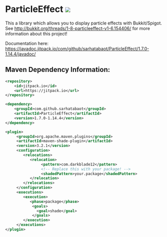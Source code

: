 ParticleEffect [![](https://jitpack.io/v/sarhatabaot/ParticleEffect.svg)](https://jitpack.io/#sarhatabaot/ParticleEffect)
==============

This a library which allows you to display particle effects with Bukkit/Spigot. See http://bukkit.org/threads/1-8-particleeffect-v1-6.154406/ for more information about this project!

Documentation here: https://javadoc.jitpack.io/com/github/sarhatabaot/ParticleEffect/1.7.0-1.14.4/javadoc/

## Maven Dependency Information:
```xml
<repository>
	<id>jitpack.io</id>
	<url>https://jitpack.io</url>
</repository>
```
```xml        
<dependency>
	<groupId>com.github.sarhatabaot</groupId>
	<artifactId>ParticleEffect</artifactId>
	<version>1.7.0-1.14.4</version>
</dependency>
```
```xml      
<plugin>
     <groupId>org.apache.maven.plugins</groupId>
     <artifactId>maven-shade-plugin</artifactId>
     <version>3.2.1</version>
     <configuration>
        <relocations>
           <relocation>
                <pattern>com.darkblade12</pattern>
                <!-- Replace this with your package! -->
                <shadedPattern>your.package</shadedPattern>
           </relocation>
        </relocations>
     </configuration>
     <executions>
        <execution>
           <phase>package</phase>
            <goals>
              <goal>shade</goal>
            </goals>
        </execution>
     </executions>
</plugin>
```
